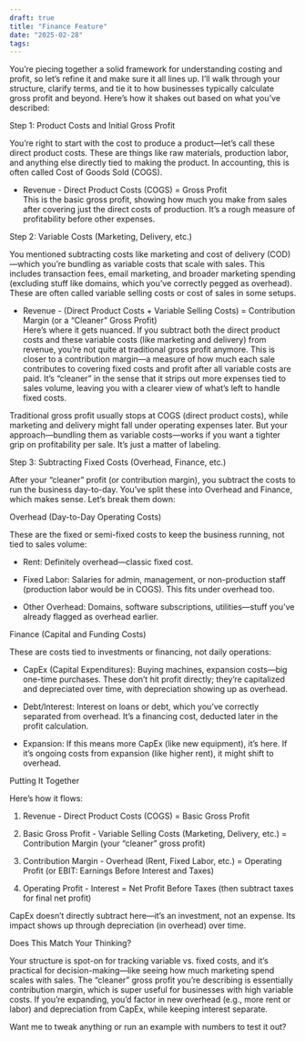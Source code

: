 ```yaml
---
draft: true
title: "Finance Feature"
date: "2025-02-28"
tags: 
---
```

You’re piecing together a solid framework for understanding costing and profit, so let’s refine it and make sure it all lines up. I’ll walk through your structure, clarify terms, and tie it to how businesses typically calculate gross profit and beyond. Here’s how it shakes out based on what you’ve described:

Step 1: Product Costs and Initial Gross Profit

You’re right to start with the cost to produce a product—let’s call these direct product costs. These are things like raw materials, production labor, and anything else directly tied to making the product. In accounting, this is often called Cost of Goods Sold (COGS).

- Revenue - Direct Product Costs (COGS) = Gross Profit  
    This is the basic gross profit, showing how much you make from sales after covering just the direct costs of production. It’s a rough measure of profitability before other expenses.
    

Step 2: Variable Costs (Marketing, Delivery, etc.)

You mentioned subtracting costs like marketing and cost of delivery (COD)—which you’re bundling as variable costs that scale with sales. This includes transaction fees, email marketing, and broader marketing spending (excluding stuff like domains, which you’ve correctly pegged as overhead). These are often called variable selling costs or cost of sales in some setups.

- Revenue - (Direct Product Costs + Variable Selling Costs) = Contribution Margin (or a “Cleaner” Gross Profit)  
    Here’s where it gets nuanced. If you subtract both the direct product costs and these variable costs (like marketing and delivery) from revenue, you’re not quite at traditional gross profit anymore. This is closer to a contribution margin—a measure of how much each sale contributes to covering fixed costs and profit after all variable costs are paid. It’s “cleaner” in the sense that it strips out more expenses tied to sales volume, leaving you with a clearer view of what’s left to handle fixed costs.
    

Traditional gross profit usually stops at COGS (direct product costs), while marketing and delivery might fall under operating expenses later. But your approach—bundling them as variable costs—works if you want a tighter grip on profitability per sale. It’s just a matter of labeling.

Step 3: Subtracting Fixed Costs (Overhead, Finance, etc.)

After your “cleaner” profit (or contribution margin), you subtract the costs to run the business day-to-day. You’ve split these into Overhead and Finance, which makes sense. Let’s break them down:

Overhead (Day-to-Day Operating Costs)

These are the fixed or semi-fixed costs to keep the business running, not tied to sales volume:

- Rent: Definitely overhead—classic fixed cost.
    
- Fixed Labor: Salaries for admin, management, or non-production staff (production labor would be in COGS). This fits under overhead too.
    
- Other Overhead: Domains, software subscriptions, utilities—stuff you’ve already flagged as overhead earlier.
    

Finance (Capital and Funding Costs)

These are costs tied to investments or financing, not daily operations:

- CapEx (Capital Expenditures): Buying machines, expansion costs—big one-time purchases. These don’t hit profit directly; they’re capitalized and depreciated over time, with depreciation showing up as overhead.
    
- Debt/Interest: Interest on loans or debt, which you’ve correctly separated from overhead. It’s a financing cost, deducted later in the profit calculation.
    
- Expansion: If this means more CapEx (like new equipment), it’s here. If it’s ongoing costs from expansion (like higher rent), it might shift to overhead.
    

Putting It Together

Here’s how it flows:

1. Revenue - Direct Product Costs (COGS) = Basic Gross Profit
    
2. Basic Gross Profit - Variable Selling Costs (Marketing, Delivery, etc.) = Contribution Margin (your “cleaner” gross profit)
    
3. Contribution Margin - Overhead (Rent, Fixed Labor, etc.) = Operating Profit (or EBIT: Earnings Before Interest and Taxes)
    
4. Operating Profit - Interest = Net Profit Before Taxes (then subtract taxes for final net profit)
    

CapEx doesn’t directly subtract here—it’s an investment, not an expense. Its impact shows up through depreciation (in overhead) over time.

Does This Match Your Thinking?

Your structure is spot-on for tracking variable vs. fixed costs, and it’s practical for decision-making—like seeing how much marketing spend scales with sales. The “cleaner” gross profit you’re describing is essentially contribution margin, which is super useful for businesses with high variable costs. If you’re expanding, you’d factor in new overhead (e.g., more rent or labor) and depreciation from CapEx, while keeping interest separate.

Want me to tweak anything or run an example with numbers to test it out?